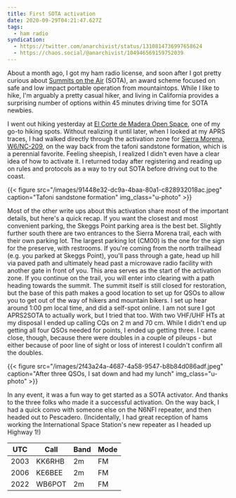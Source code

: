 ```yaml
---
title: First SOTA activation
date: 2020-09-29T04:21:47.627Z
tags:
  - ham radio
syndication:
  - https://twitter.com/anarchivist/status/1310814736997658624
  - https://chaos.social/@anarchivist/104946569159752039
---
```

About a month ago, I got my ham radio license, and soon after I got pretty curious about [Summits on the Air](https://www.sota.org.uk) (SOTA), an award scheme focused on safe and low impact portable operation from mountaintops. While I like to hike, I'm arguably a pretty casual hiker, and living in California provides a surprising number of options within 45 minutes driving time for SOTA newbies. <!--more-->

I went out hiking yesterday at [El Corte de Madera Open Space](https://www.openspace.org/preserves/el-corte-de-madera-creek), one of my go-to hiking spots. Without realizing it until later, when I looked at my APRS traces, I had walked directly through the activation zone for [Sierra Morena, W6/NC-209](https://summits.sota.org.uk/summit/W6/NC-209), on the way back from the tafoni sandstone formation, which is a perennial favorite. Feeling sheepish, I realized I didn't even have a clear idea of how to activate it. I returned today after registering and reading up on rules and protocols as a way to try out SOTA before driving out to the coast.

{{< figure src="/images/91448e32-dc9a-4baa-80a1-c828932018ac.jpeg" caption="Tafoni sandstone formation" img_class="u-photo" >}}

Most of the other write ups about this activation share most of the important details, but here's a quick recap. If you want the closest and most convenient parking, the Skeggs Point parking area is the best bet. Slightly further south there are two entrances to the  Sierra Morena trail, each with their own parking lot. The largest parking lot (CM00) is the one for the sign for the preserve, with restrooms. If you're coming from the north trailhead (e.g. you parked at Skeggs Point), you'll pass through a gate, head up hill via paved path and ultimately head past a microwave radio facility with another gate in front of you. This area serves as the start of the activation zone. If you continue on the trail, you will enter into clearing with a path heading towards the summit. The summit itself is still closed for restoration, but the base of this path makes a good location to set up for QSOs to allow you to get out of the way of hikers and mountain bikers. I set up hear around 1:00 pm local time, and did a self-spot online. I am not sure I got APRS2SOTA to actually work, but I tried that too. With two VHF/UHF HTs at my disposal I ended up calling CQs on 2 m and 70 cm. While I didn't end up getting all four QSOs needed for points, I ended up getting three. I came close, though, because there were doubles in a couple of pileups - but either because of poor line of sight or loss of interest I couldn't confirm all the doubles. 

{{< figure src="/images/2f43a24a-4687-4a58-9547-b8b84d086adf.jpeg" caption="After three QSOs, I sat down and had my lunch" img_class="u-photo" >}}

In any event, it was a fun way to get started as a SOTA activator. And thanks to the three folks who made it a successful activation. On the way back, I had a quick convo with someone else on the N6NFI repeater, and then headed out to Pescadero. (Incidentally, I had great reception of hams working the International Space Station's new repeater as I headed up Highway 1!)

| UTC | Call | Band | Mode |
|-----|------|------|------|
| 2003 | KK6RHB | 2m | FM |
| 2006 | KE6BEE | 2m | FM |
| 2022 | WB6POT | 2m | FM |

